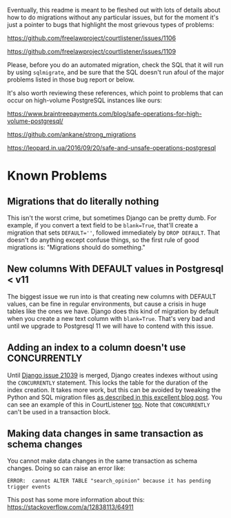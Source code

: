 Eventually, this readme is meant to be fleshed out with lots of details about
how to do migrations without any particular issues, but for the moment it's 
just a pointer to bugs that highlight the most grievous types of problems:

https://github.com/freelawproject/courtlistener/issues/1106

https://github.com/freelawproject/courtlistener/issues/1109

Please, before you do an automated migration, check the SQL that it will run by
using `sqlmigrate`, and be sure that the SQL doesn't run afoul of the major
problems listed in those bug report or below.

It's also worth reviewing these references, which point to problems that can 
occur on high-volume PostgreSQL instances like ours:

https://www.braintreepayments.com/blog/safe-operations-for-high-volume-postgresql/

https://github.com/ankane/strong_migrations

https://leopard.in.ua/2016/09/20/safe-and-unsafe-operations-postgresql


# Known Problems

## Migrations that do literally nothing

This isn't the worst crime, but sometimes Django can be pretty dumb. For 
example, if you convert a text field to be `blank=True`, that'll create a 
migration that sets `DEFAULT=''`, followed immediately by `DROP DEFAULT`. That
doesn't do anything except confuse things, so the first rule of good migrations
is: "Migrations should do something."


## New columns With DEFAULT values in Postgresql < v11 

The biggest issue we run into is that creating new columns with DEFAULT values, 
can be fine in regular environments, but cause a crisis in huge tables like the
ones we have. Django does this kind of migration by default when you create a 
new text column with `blank=True`. That's very bad and until we upgrade to 
Postgresql 11 we will have to contend with this issue.


## Adding an index to a column doesn't use CONCURRENTLY

Until [Django issue 21039][concur] is merged, Django creates indexes without using 
the `CONCURRENTLY` statement. This locks the table for the duration of the index 
creation. It takes more work, but this can be avoided by tweaking the Python and SQL
migration files [as described in this excellent blog post][concur-blog]. You can see
an example of this in CourtListener [too][ex]. Note that `CONCURRENTLY` can't 
be used in a transaction block.

[concur]: https://code.djangoproject.com/ticket/21039
[concur-blog]: https://realpython.com/create-django-index-without-downtime/
[ex]: https://github.com/freelawproject/courtlistener/pull/1132

## Making data changes in same transaction as schema changes

You cannot make data changes in the same transaction as schema changes. Doing 
so can raise an error like:

    ERROR:  cannot ALTER TABLE "search_opinion" because it has pending trigger events

This post has some more information about this: https://stackoverflow.com/a/12838113/64911




